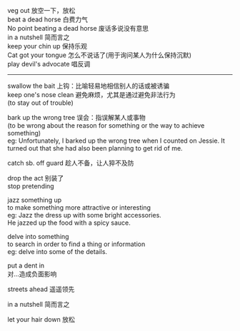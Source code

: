 veg out 放空一下，放松 <br>
beat a dead horse 白费力气 <br>
No point beating a dead horse 废话多说没有意思 <br>
in a nutshell 简而言之 <br>
keep your chin up 保持乐观 <br>
Cat got your tongue 怎么不说话了(用于询问某人为什么保持沉默) <br>
play devil's advocate 唱反调 <br>

<hr>


swallow the bait 上钩：比喻轻易地相信别人的话或被诱骗 <br>
keep one's nose clean 避免麻烦，尤其是通过避免非法行为 <br>
(to stay out of trouble) <br>

bark up the wrong tree 误会：指误解某人或事物 <br>
(to be wrong about the reason for something or the way to achieve something) <br>
eg: Unfortunately, I barked up the wrong tree when I counted on Jessie. It turned out that she had also been planning to get rid of me. <br>

catch sb. off guard 趁人不备，让人猝不及防 <br>

drop the act 别装了 <br>
stop pretending 

jazz something up <br>
to make something more attractive or interesting <br>
eg: Jazz the dress up with some bright accessories. <br>
He jazzed up the food with a spicy sauce.

delve into something <br>
to search in order to find a thing or information <br>
eg: delve into some of the details. <br>


put a dent in <br>
对...造成负面影响 <br>

streets ahead 遥遥领先  <br>

in a nutshell 简而言之 <br>

let your hair down 放松 <br>
